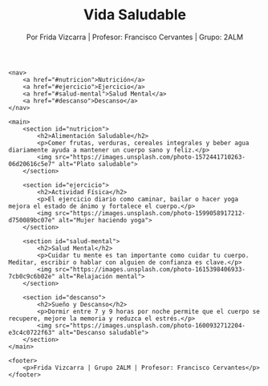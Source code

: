
<!DOCTYPE html>
<html lang="es">
<head>
    <meta charset="UTF-8">
    <meta name="viewport" content="width=device-width, initial-scale=1.0">
    <title>Vida Saludable - Frida Vizcarra</title>
    <link rel="stylesheet" href="estilos.css">
    <link href="https://fonts.googleapis.com/css2?family=Quicksand:wght@400;600&display=swap" rel="stylesheet">
</head>
<body>
    <header>
        <h1>Vida Saludable</h1>
        <p>Por Frida Vizcarra | Profesor: Francisco Cervantes | Grupo: 2ALM</p>
    </header>

    <nav>
        <a href="#nutricion">Nutrición</a>
        <a href="#ejercicio">Ejercicio</a>
        <a href="#salud-mental">Salud Mental</a>
        <a href="#descanso">Descanso</a>
    </nav>

    <main>
        <section id="nutricion">
            <h2>Alimentación Saludable</h2>
            <p>Comer frutas, verduras, cereales integrales y beber agua diariamente ayuda a mantener un cuerpo sano y feliz.</p>
            <img src="https://images.unsplash.com/photo-1572441710263-06d20616c5e7" alt="Plato saludable">
        </section>

        <section id="ejercicio">
            <h2>Actividad Física</h2>
            <p>El ejercicio diario como caminar, bailar o hacer yoga mejora el estado de ánimo y fortalece el cuerpo.</p>
            <img src="https://images.unsplash.com/photo-1599058917212-d750089bc07e" alt="Mujer haciendo yoga">
        </section>

        <section id="salud-mental">
            <h2>Salud Mental</h2>
            <p>Cuidar tu mente es tan importante como cuidar tu cuerpo. Meditar, escribir o hablar con alguien de confianza es clave.</p>
            <img src="https://images.unsplash.com/photo-1615398406933-7cb0c9c6b02e" alt="Relajación mental">
        </section>

        <section id="descanso">
            <h2>Sueño y Descanso</h2>
            <p>Dormir entre 7 y 9 horas por noche permite que el cuerpo se recupere, mejore la memoria y reduzca el estrés.</p>
            <img src="https://images.unsplash.com/photo-1600932712204-e3c4c0722f63" alt="Descanso saludable">
        </section>
    </main>

    <footer>
        <p>Frida Vizcarra | Grupo 2ALM | Profesor: Francisco Cervantes</p>
    </footer>
</body>
</html>
